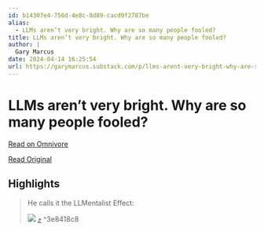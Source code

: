 ```yaml
---
id: b14307e4-756d-4e8c-8d89-cacd9f2787be
alias:
  - LLMs aren’t very bright. Why are so many people fooled?
title: LLMs aren’t very bright. Why are so many people fooled?
author: |
  Gary Marcus
date: 2024-04-14 16:25:54
url: https://garymarcus.substack.com/p/llms-arent-very-bright-why-are-so
---
```


# LLMs aren’t very bright. Why are so many people fooled?

[Read on Omnivore](https://omnivore.app/me/https-garymarcus-substack-com-p-llms-arent-very-bright-why-are-s-18edd370146)

[Read Original](https://garymarcus.substack.com/p/llms-arent-very-bright-why-are-so)

## Highlights

> He calls it the LLMentalist Effect:
> 
> [![](https://proxy-prod.omnivore-image-cache.app/1047x1602,sLgM9J9jGFSUIejgdczz-K-agoLNYSSqcoPSNCPgmSgg/https://substackcdn.com/image/fetch/w_1456,c_limit,f_auto,q_auto:good,fl_progressive:steep/https%3A%2F%2Fsubstack-post-media.s3.amazonaws.com%2Fpublic%2Fimages%2Fbc1f2405-19e3-4f74-981c-ee627005e0ab_1047x1602.jpeg)](https://substackcdn.com/image/fetch/f%5Fauto,q%5Fauto:good,fl%5Fprogressive:steep/https%3A%2F%2Fsubstack-post-media.s3.amazonaws.com%2Fpublic%2Fimages%2Fbc1f2405-19e3-4f74-981c-ee627005e0ab%5F1047x1602.jpeg) [⤴️](https://omnivore.app/me/https-garymarcus-substack-com-p-llms-arent-very-bright-why-are-s-18edd370146#3e8418c8-be8e-4ac1-bf4e-368afcfeb896)  ^3e8418c8

